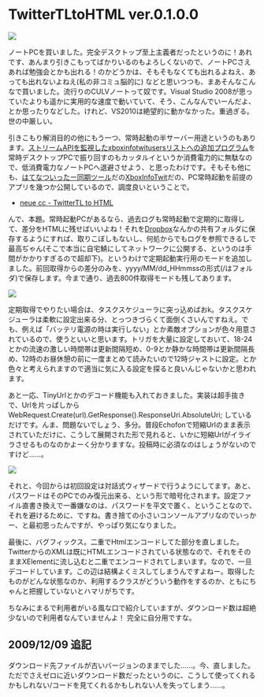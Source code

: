 # TwitterTLtoHTML ver.0.1.0.0

<p class="noindent">
	<img src="http://neue.cc/wp-content/uploads/image/notepc.jpg">
</p>

ノートPCを買いました。完全デスクトップ至上主義者だったというのに！あれです、あんまり引きこもってばかりいるのもよろしくないので、ノートPCさえあれば勉強会とかも出れる！のかどうかは、そもそもなくても出れるよねえ、あっても出れないよねえ(私の非コミュ脳的に) などと思いつつも、まあそんなこんなで買いました。流行りのCULVノートって奴です。Visual Studio 2008が思っていたよりも遥かに実用的な速度で動いていて、そう、こんなんでいーんだよ、とか思ったりなどした。けれど、VS2010は絶望的に動かなかった。重過ぎる。世の中厳しい。

引きこもり解消目的の他にもう一つ、常時起動の半サーバー用途というのもあります。[ストリームAPIを監視したxboxinfotwitusersリストへの追加プログラム](http://neue.cc/2009/11/05_213.html "neue cc - C#でTwitterのStreaming APIを使ってリスト自動追加")を常時デスクトップPCで振り回すのもカッタルイというか消費電力的に無駄なので、低消費電力なノートPCへ退避させよう、と思ったわけです。そもそも他にも、[はてなついったー同期ツール](http://neue.cc/software/hatetwit "neue cc - はてなついったー同期ツール")だの[XboxInfoTwit](http://neue.cc/software/xboxinfotwit "neue cc - XboxInfoTwit")だの、PC常時起動を前提のアプリを幾つか公開しているので、調度良いということで。

* [neue cc - TwitterTL to HTML](http://neue.cc/software/twittertltohtml "neue cc - TwitterTL to HTML")

んで、本題。常時起動PCがあるなら、過去ログも常時起動で定期的に取得して、差分をHTMLに残せばいいよね！それを[Dropbox](https://www.dropbox.com/ "Dropbox - Home - Secure backup, sync and sharing made easy.")なんかの共有フォルダに保存するようにすれば、取りこぼしもないし、何処からでもログを参照できるしで最高ぢゃん(そこで本当に自宅鯖にしてネットワークに公開する、というのは手間がかかりすぎるので超却下)。というわけで定期起動実行用のモードを追加しました。前回取得からの差分のみを、yyyy/MM/dd_HHmmssの形式(/はフォルダ)で保存します。今まで通り、過去800件取得モードも残してあります。

<p class="noindent">
	<img src="http://neue.cc/wp-content/uploads/image/tasktltohtml.jpg">
</p>

定期取得でやりたい場合は、タスクスケジューラに突っ込めばおk。タスクスケジューラは柔軟に設定出来る分、とっつきづらくて面倒くさいんですねえ。でも、例えば「バッテリ電源の時は実行しない」とか素敵オプションが色々用意されているので、使うといいと思います。トリガを大量に設定しておいて、18-24とかの流速の激しい時間帯は更新間隔短め、0-9とか静かな時間帯は更新間隔長め、12時のお昼休憩の前に一度まとめて読みたいので12時ジャストに設定。とか色々と考えられますので適当に気に入る設定を探ると良いんじゃないかと思われます。

あと一応、TinyUrlとかのデコード機能も入れておきました。実装は超手抜きで、Urlを片っぱしから WebRequest.Create(url).GetResponse().ResponseUri.AbsoluteUri; しているだけです。んま、問題ないでしょう、多分。普段Echofonで短縮Urlのまま表示されていただけに、こうして展開された形で見れると、いかに短縮Urlがイライラさせるものなのかよーく分かりますな。投稿時に必須なのはしょうがないのですけど……。

<p class="noindent">
	<img src="http://neue.cc/wp-content/uploads/image/tltohtmlset.jpg">
</p>

それと、今回からは初回設定は対話式ウィザードで行うようにしてます。あと、パスワードはそのPCでのみ復元出来る、という形で暗号化されます。設定ファイル直書き換えで一番嫌なのは、パスワードを平文で置く、ということなので、それを避けるために、ですね。書き捨ての小さいコンソールアプリなのでいっかー、と最初思ったんですが、やっぱり気になりました。

最後に、バグフィックス。二重でHtmlエンコードしてた部分を直しました。TwitterからのXMLは既にHTMLエンコードされている状態なので、それをそのままXElementに流し込むと二重でエンコードされてしまいます。なので、一旦デコードしています。この辺は結構よくミスしてしまうんですよねー。取得したものがどんな状態なのか、利用するクラスがどういう動作をするのか、ともにちゃんと把握していないとハマリがちです。

ちなみにまるで利用者がいる風な口で紹介していますが、ダウンロード数は超絶少ないので利用者なんていませんよ！ 完全に自分用ですな。

2009/12/09 追記
---
ダウンロード先ファイルが古いバージョンのままでした……。今、直しました。ただでさえゼロに近いダウンロード数だったというのに、こうして使ってくれるかもしれない/コードを見てくれるかもしれない人を失ってしまう……。